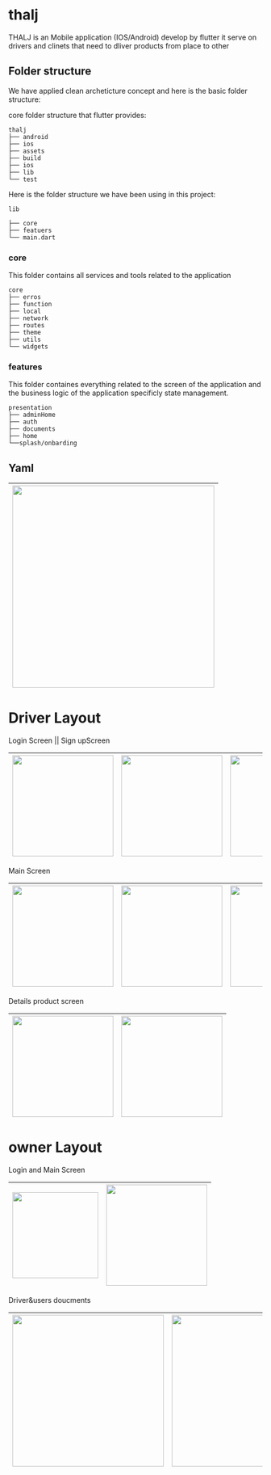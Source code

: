 # thalj

THALJ is an Mobile application (IOS/Android) develop by flutter it serve on drivers and clinets that need to dliver products from place to other

## Folder structure
We have applied clean archeticture concept and here is the basic folder structure:

core folder structure that flutter provides:
```
thalj
├── android
├── ios
├── assets
├── build
├── ios
├── lib
└── test
```
Here is the folder structure we have been using in this project:
```
lib

├── core
├── featuers
└── main.dart
```
### core
This folder contains all services and tools related to the application
```
core
├── erros            
├── function
├── local
├── network        
├── routes                  
├── theme                  
├── utils
└── widgets                 
```
### features
This folder containes everything related to the screen of the application and the business logic of the application specificly state management.
```
presentation
├── adminHome
├── auth
├── documents
├── home
└──splash/onbarding
```


## Yaml
|<img src="https://github.com/Mohamedihab29592/thalj/assets/64233832/18ae0be3-ac84-4fca-a284-fbf8e4c3c7e5.jpeg" width="400"> | 
---|


# Driver Layout

Login Screen || Sign upScreen

|<img src="https://github.com/Mohamedihab29592/thalj/assets/64233832/1b04ee03-9ab4-4fda-bab6-e7e7238ea3cb.jpeg" width="200"> | <img src="https://github.com/Mohamedihab29592/thalj/assets/64233832/fbf6111b-ae68-426a-8945-79098f7f48bf.jpeg" width="200">|<img src="https://github.com/Mohamedihab29592/thalj/assets/64233832/7a25579c-c369-4714-b3f6-e7cd7b971116.jpeg" width="200"> | 
--- |---|---|




Main Screen

|<img src="https://github.com/Mohamedihab29592/thalj/assets/64233832/28eaa02e-9666-4d7d-832b-2e3698455c8c.jpeg" width="200"> | <img src="https://github.com/Mohamedihab29592/thalj/assets/64233832/12cee538-0f03-4ecf-af74-82f20133e59b.jpeg" width="200">|<img src="https://github.com/Mohamedihab29592/thalj/assets/64233832/b712d808-e812-45c4-b92c-57ae0ec0cd4a.jpeg" width="200"> | 
--- |---|---|




Details product screen

|<img src="https://github.com/Mohamedihab29592/thalj/assets/64233832/8438f542-32e2-43b9-b49e-7f3c5e8dc9ef.jpeg" width="200"> | <img src="https://github.com/Mohamedihab29592/thalj/assets/64233832/fb5b77be-4def-47d4-8045-659185e16018.jpeg" width="200">|
--- |---|

# owner Layout  

Login and Main Screen

|<img src="https://github.com/Mohamedihab29592/thalj/assets/64233832/416f8055-5ffd-4fc4-8f13-53caa66b6b04.jpeg" width="170"> | <img src="https://github.com/Mohamedihab29592/thalj/assets/64233832/470a6251-bc1d-42d6-b302-1791403cf846.jpeg" width="200">|
--- |---|


Driver&users doucments

|<img src="https://github.com/Mohamedihab29592/thalj/assets/64233832/29865e81-2bec-4b13-b0f9-0af8c28a73d6jpeg" width="300"> | <img src="https://github.com/Mohamedihab29592/thalj/assets/64233832/b310cbe4-6d33-45b1-bb93-7e2ff5474975.jpeg" width="300">|<img src="https://github.com/Mohamedihab29592/thalj/assets/64233832/3f099d8c-2d03-4ca8-94af-f5483bbd2b8b.jpeg" width="300"> | <img src="https://github.com/Mohamedihab29592/thalj/assets/64233832/96412966-dfd3-4724-a343-b7fc3a0382b7.jpeg" width="300"> |
--- |---|---|---








